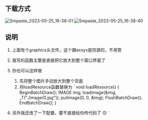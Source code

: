 ## 下载方式
![Snipaste_2023-05-25_16-38-01](https://github.com/user3446358124/temp/assets/116433033/c0542acf-ab2c-4c49-88ab-9ed913afa7e2)
![Snipaste_2023-05-25_16-38-40](https://github.com/user3446358124/temp/assets/116433033/53c4bae3-247c-4d0e-a6b3-d698a7d5277d)


## 说明
1. 上面有个graphics头文件，这个跟exsyx是同源的，不用管
2. 我写的函数主要是直接把它放大到整个窗口界面了
   
3. 你也可以这样做
   1. 先将整个图片手动放大到整个页面
   2. 将loadResource函数替换为
   `
   void loadResource() {
    BeginBatchDraw();
    IMAGE img;
    loadimage(&img, _T("./image/0.jpg"));
    putimage(0, 0, &img);
    FlushBatchDraw();
    EndBatchDraw();
  }
4. 另外我还改了一下配置，要不直接给你传代码了 :blush:
   `
